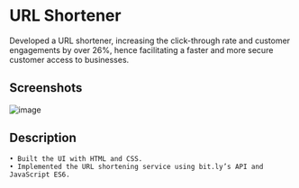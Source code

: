 # URL Shortener
Developed a URL shortener, increasing the click-through rate and customer engagements by over 26%, hence facilitating a faster and more secure customer access to businesses.

## Screenshots
![image]([https://github.com/MohammedAdhil/url-shortener/assets/91864779/fa0e0dd3-9a55-4ec5-a917-7b490b05c6c7])

## Description
    • Built the UI with HTML and CSS.
    • Implemented the URL shortening service using bit.ly’s API and JavaScript ES6.
